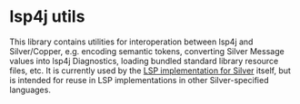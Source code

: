 # lsp4j utils
This library contains utilities for interoperation between lsp4j and Silver/Copper,
e.g. encoding semantic tokens, converting Silver Message values into lsp4j Diagnostics,
loading bundled standard library resource files, etc.
It is currently used by the [LSP implementation for Silver](../../language-server/) itself,
but is intended for reuse in LSP implementations in other Silver-specified languages.